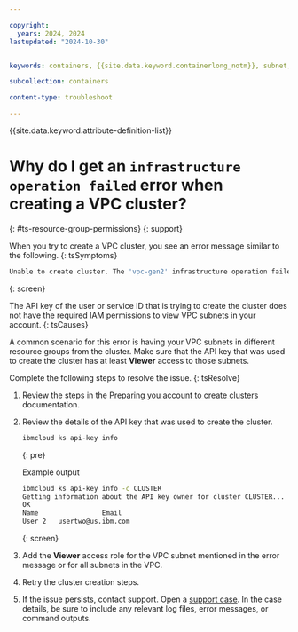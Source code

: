 ```yaml
---

copyright: 
  years: 2024, 2024
lastupdated: "2024-10-30"


keywords: containers, {{site.data.keyword.containerlong_notm}}, subnet, detach, specified subnet, infrastructure operation failed

subcollection: containers

content-type: troubleshoot

---
```


{{site.data.keyword.attribute-definition-list}}


# Why do I get an `infrastructure operation failed` error when creating a VPC cluster?
{: #ts-resource-group-permissions}
{: support}

When you try to create a VPC cluster, you see an error message similar to the following.
{: tsSymptoms}

```sh
Unable to create cluster. The 'vpc-gen2' infrastructure operation failed with the message: the provided token is not authorized to view the specified subnet (ID:XXXX) in this account
```
{: screen}

The API key of the user or service ID that is trying to create the cluster does not have the required IAM permissions to view VPC subnets in your account.
{: tsCauses}

A common scenario for this error is having your VPC subnets in different resource groups from the cluster. Make sure that the API key that was used to create the cluster has at least **Viewer** access to those subnets.


Complete the following steps to resolve the issue.
{: tsResolve}

1. Review the steps in the [Preparing you account to create clusters](/docs/containers?topic=containers-clusters) documentation. 

1. Review the details of the API key that was used to create the cluster.
    ```sh
    ibmcloud ks api-key info
    ```
    {: pre}

    Example output
    ```sh
    ibmcloud ks api-key info -c CLUSTER
    Getting information about the API key owner for cluster CLUSTER...
    OK
    Name                Email
    User 2   usertwo@us.ibm.com
    ```
    {: screen}

1. Add the **Viewer** access role for the VPC subnet mentioned in the error message or for all subnets in the VPC.

1. Retry the cluster creation steps.

1. If the issue persists, contact support. Open a [support case](/docs/account?topic=account-using-avatar). In the case details, be sure to include any relevant log files, error messages, or command outputs.
